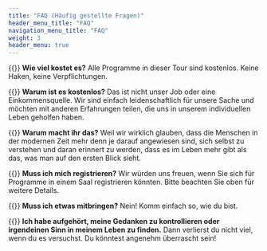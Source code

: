 ```yaml
---
title: "FAQ (Häufig gestellte Fragen)"
header_menu_title: "FAQ"
navigation_menu_title: "FAQ"
weight: 3
header_menu: true
---
```


{{<icon class="fa fa-question-circle">}}&nbsp;**Wie viel kostet es?** Alle Programme in dieser Tour sind kostenlos. Keine Haken, keine Verpflichtungen.

{{<icon class="fa fa-question-circle">}}&nbsp;**Warum ist es kostenlos?** Das ist nicht unser Job oder eine Einkommensquelle. Wir sind einfach
leidenschaftlich für unsere Sache und möchten mit anderen Erfahrungen teilen, die uns in unserem individuellen Leben geholfen haben.

{{<icon class="fa fa-question-circle">}}&nbsp;**Warum macht ihr das?** Weil wir wirklich glauben, dass die Menschen in der modernen Zeit mehr denn
je darauf angewiesen sind, sich selbst zu verstehen und daran erinnert zu werden, dass es im Leben mehr gibt als das, was man auf den ersten Blick sieht.

{{<icon class="fa fa-question-circle">}}&nbsp;**Muss ich mich registrieren?** Wir würden uns freuen, wenn Sie sich für Programme in einem Saal
registrieren könnten. Bitte beachten Sie oben für weitere Details.

{{<icon class="fa fa-question-circle">}}&nbsp;**Muss ich etwas mitbringen?** Nein! Komm einfach so, wie du bist.

{{<icon class="fa fa-question-circle">}}&nbsp;**Ich habe aufgehört, meine Gedanken zu kontrollieren oder irgendeinen Sinn in meinem Leben zu finden.**
Dann verlierst du nicht viel, wenn du es versuchst. Du könntest angenehm überrascht sein!
